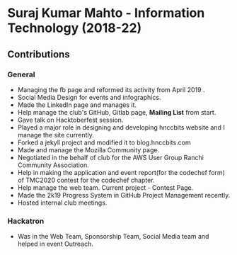 # Suraj Kumar Mahto - Information Technology (2018-22)

## Contributions      
### General
- Managing the fb page and reformed its activity from April 2019 .
- Social Media Design for events and infographics.
- Made the LinkedIn page and manages it. 
- Help manage the club's GitHub, Gitlab page, **Mailing List** from start. 
- Gave talk on Hacktoberfest session.
- Played a major role in designing and developing hnccbits website and I manage the site currently.
- Forked a jekyll project and modified it to blog.hnccbits.com
- Made and manage the Mozilla Community page.
- Negotiated in the behalf of club for the AWS User Group Ranchi Community Association.
- Help in making the application and event report(for the codechef form) of TMC2020 contest for the codechef chapter.
- Help manage the web team. Current project - Contest Page.
- Made the 2k19 Progress System in GitHub Project Management recently. 
- Hosted internal club meetings.

### Hackatron
- Was in the Web Team, Sponsorship Team, Social Media team and helped in event Outreach. 
